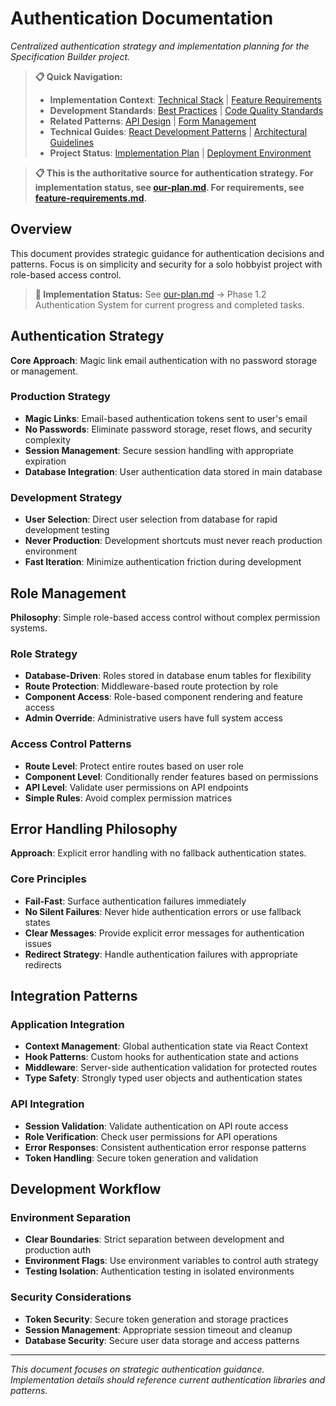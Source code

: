 # Authentication Documentation

*Centralized authentication strategy and implementation planning for the Specification Builder project.*

<!-- AI_NAVIGATION
Primary Focus: Magic link authentication, role-based access, development vs production patterns
Key Compliance Points:
- Magic link email authentication (line 22, 25)
- Role-based access control (line 65-85)
- Development DevAuth component (line 40-55)
- Fail-fast authentication failures (line 87-95)
- JWT token management (line 97-110)
Critical for: Authentication implementation, user management, access control
Cross-references: feature-requirements.md (user roles), api-design.md (auth endpoints), technical-stack.md (auth libraries)
Strategy: Development simplicity with DevAuth, production security with magic links
-->

> **📋 Quick Navigation:**
> - **Implementation Context**: [Technical Stack](../project/technical-stack.md) | [Feature Requirements](../project/feature-requirements.md)
> - **Development Standards**: [Best Practices](../guides/best-practices.md) | [Code Quality Standards](../guides/code-quality-standards.md)
> - **Related Patterns**: [API Design](api-design.md) | [Form Management](form-management.md)
> - **Technical Guides**: [React Development Patterns](../guides/react-patterns.md) | [Architectural Guidelines](../guides/architectural-guidelines.md)
> - **Project Status**: [Implementation Plan](../our-plan.md) | [Deployment Environment](deployment-environment.md)

> **📋 This is the authoritative source for authentication strategy. For implementation status, see [our-plan.md](../our-plan.md). For requirements, see [feature-requirements.md](../project/feature-requirements.md).**

## Overview

This document provides strategic guidance for authentication decisions and patterns. Focus is on simplicity and security for a solo hobbyist project with role-based access control.

> **🔄 Implementation Status:** See [our-plan.md](../our-plan.md) → Phase 1.2 Authentication System for current progress and completed tasks.

## Authentication Strategy

**Core Approach**: Magic link email authentication with no password storage or management.

### Production Strategy
- **Magic Links**: Email-based authentication tokens sent to user's email
- **No Passwords**: Eliminate password storage, reset flows, and security complexity
- **Session Management**: Secure session handling with appropriate expiration
- **Database Integration**: User authentication data stored in main database

### Development Strategy
- **User Selection**: Direct user selection from database for rapid development testing
- **Never Production**: Development shortcuts must never reach production environment
- **Fast Iteration**: Minimize authentication friction during development

## Role Management

**Philosophy**: Simple role-based access control without complex permission systems.

### Role Strategy
- **Database-Driven**: Roles stored in database enum tables for flexibility
- **Route Protection**: Middleware-based route protection by role
- **Component Access**: Role-based component rendering and feature access
- **Admin Override**: Administrative users have full system access

### Access Control Patterns
- **Route Level**: Protect entire routes based on user role
- **Component Level**: Conditionally render features based on permissions
- **API Level**: Validate user permissions on API endpoints
- **Simple Rules**: Avoid complex permission matrices

## Error Handling Philosophy

**Approach**: Explicit error handling with no fallback authentication states.

### Core Principles
- **Fail-Fast**: Surface authentication failures immediately
- **No Silent Failures**: Never hide authentication errors or use fallback states
- **Clear Messages**: Provide explicit error messages for authentication issues
- **Redirect Strategy**: Handle authentication failures with appropriate redirects

## Integration Patterns

### Application Integration
- **Context Management**: Global authentication state via React Context
- **Hook Patterns**: Custom hooks for authentication state and actions
- **Middleware**: Server-side authentication validation for protected routes
- **Type Safety**: Strongly typed user objects and authentication states

### API Integration
- **Session Validation**: Validate authentication on API route access
- **Role Verification**: Check user permissions for API operations
- **Error Responses**: Consistent authentication error response patterns
- **Token Handling**: Secure token generation and validation

## Development Workflow

### Environment Separation
- **Clear Boundaries**: Strict separation between development and production auth
- **Environment Flags**: Use environment variables to control auth strategy
- **Testing Isolation**: Authentication testing in isolated environments

### Security Considerations
- **Token Security**: Secure token generation and storage practices
- **Session Management**: Appropriate session timeout and cleanup
- **Database Security**: Secure user data storage and access patterns

---

*This document focuses on strategic authentication guidance. Implementation details should reference current authentication libraries and patterns.*
